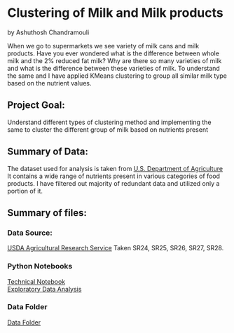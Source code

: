 # Clustering of Milk and Milk products
by Ashuthosh Chandramouli
  
When we go to supermarkets we see variety of milk cans and milk products. Have you ever wondered what is the difference between whole milk and the 2% reduced fat milk? Why are there so many varieties of milk and what is the difference between these varieties of milk. To understand the same and I have applied KMeans clustering to group all similar milk type based on the nutrient values.

## Project Goal:
Understand different types of clustering method and implementing the same to cluster the different group of milk based on nutrients present

## Summary of Data:
The dataset used for analysis is taken from [U.S. Department of Agriculture](https://www.ars.usda.gov/) It contains a wide range of nutrients present in various categories of food products. I have filtered out majority of redundant data and utilized only a portion of it.

## Summary of files:

### Data Source:
[USDA Agricultural Research Service](USa.philips.com/c-m-pe/face-stylers-and-grooming-kits/multigroomers/latest#filters=MULTIGROOMERS_SU) Taken SR24, SR25, SR26, SR27, SR28.
### Python Notebooks
[Technical Notebook](https://github.com/ashuthoshc/Clustering_Milk/blob/main/NoteBooks/Clustering_technicalNotebook.ipynb)  
[Exploratory Data Analysis](https://github.com/ashuthoshc/Clustering_Milk/blob/main/NoteBooks/Clustering_EDA.ipynb)  
### Data Folder
[Data Folder](https://github.com/ashuthoshc/Clustering_Milk/tree/main/SR23)  

